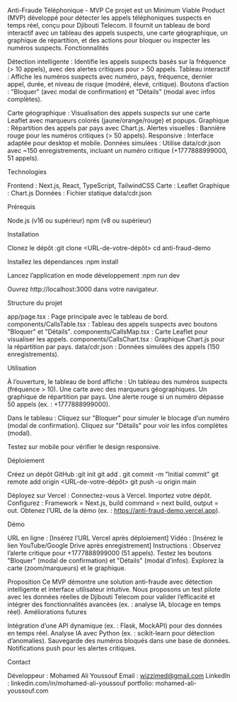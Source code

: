Anti-Fraude Téléphonique - MVP
Ce projet est un Minimum Viable Product (MVP) développé pour détecter les appels téléphoniques suspects en temps réel, conçu pour Djibouti Telecom. Il fournit un tableau de bord interactif avec un tableau des appels suspects, une carte géographique, un graphique de répartition, et des actions pour bloquer ou inspecter les numéros suspects.
Fonctionnalités

Détection intelligente : Identifie les appels suspects basés sur la fréquence (> 10 appels), avec des alertes critiques pour > 50 appels.
Tableau interactif :
Affiche les numéros suspects avec numéro, pays, fréquence, dernier appel, durée, et niveau de risque (modéré, élevé, critique).
Boutons d’action : "Bloquer" (avec modal de confirmation) et "Détails" (modal avec infos complètes).


Carte géographique : Visualisation des appels suspects sur une carte Leaflet avec marqueurs colorés (jaune/orange/rouge) et popups.
Graphique : Répartition des appels par pays avec Chart.js.
Alertes visuelles : Bannière rouge pour les numéros critiques (> 50 appels).
Responsive : Interface adaptée pour desktop et mobile.
Données simulées : Utilise data/cdr.json avec ~150 enregistrements, incluant un numéro critique (+1777888999000, 51 appels).

Technologies

Frontend : Next.js, React, TypeScript, TailwindCSS
Carte : Leaflet
Graphique : Chart.js
Données : Fichier statique data/cdr.json

Prérequis

Node.js (v16 ou supérieur)
npm (v8 ou supérieur)

Installation

Clonez le dépôt :git clone <URL-de-votre-dépôt>
cd anti-fraud-demo


Installez les dépendances :npm install


Lancez l’application en mode développement :npm run dev


Ouvrez http://localhost:3000 dans votre navigateur.

Structure du projet

app/page.tsx : Page principale avec le tableau de bord.
components/CallsTable.tsx : Tableau des appels suspects avec boutons "Bloquer" et "Détails".
components/CallsMap.tsx : Carte Leaflet pour visualiser les appels.
components/CallsChart.tsx : Graphique Chart.js pour la répartition par pays.
data/cdr.json : Données simulées des appels (150 enregistrements).

Utilisation

À l’ouverture, le tableau de bord affiche :
Un tableau des numéros suspects (fréquence > 10).
Une carte avec des marqueurs géographiques.
Un graphique de répartition par pays.
Une alerte rouge si un numéro dépasse 50 appels (ex. : +1777888999000).


Dans le tableau :
Cliquez sur "Bloquer" pour simuler le blocage d’un numéro (modal de confirmation).
Cliquez sur "Détails" pour voir les infos complètes (modal).


Testez sur mobile pour vérifier le design responsive.

Déploiement

Créez un dépôt GitHub :git init
git add .
git commit -m "Initial commit"
git remote add origin <URL-de-votre-dépôt>
git push -u origin main


Déployez sur Vercel :
Connectez-vous à Vercel.
Importez votre dépôt.
Configurez : Framework = Next.js, build command = next build, output = out.
Obtenez l’URL de la démo (ex. : https://anti-fraud-demo.vercel.app).



Démo

URL en ligne : [Insérez l’URL Vercel après déploiement]
Vidéo : [Insérez le lien YouTube/Google Drive après enregistrement]
Instructions :
Observez l’alerte critique pour +1777888999000 (51 appels).
Testez les boutons "Bloquer" (modal de confirmation) et "Détails" (modal d’infos).
Explorez la carte (zoom/marqueurs) et le graphique.



Proposition
Ce MVP démontre une solution anti-fraude avec détection intelligente et interface utilisateur intuitive. Nous proposons un test pilote avec les données réelles de Djibouti Telecom pour valider l’efficacité et intégrer des fonctionnalités avancées (ex. : analyse IA, blocage en temps réel).
Améliorations futures

Intégration d’une API dynamique (ex. : Flask, MockAPI) pour des données en temps réel.
Analyse IA avec Python (ex. : scikit-learn pour détection d’anomalies).
Sauvegarde des numéros bloqués dans une base de données.
Notifications push pour les alertes critiques.

Contact

Développeur : Mohamed Ali Youssouf
Email : wizzimed@gmail.com
LinkedIn : linkedin.com/in/mohamed-ali-youssouf
portfolio: mohamed-ali-youssouf.com

